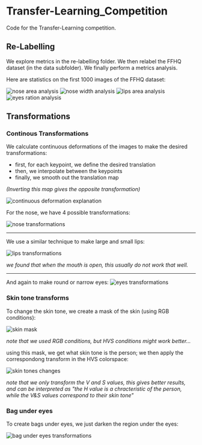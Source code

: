 # Transfer-Learning_Competition

Code for the Transfer-Learning competition.

## Re-Labelling

We explore metrics in the re-labelling folder.
We then relabel the FFHQ dataset (in the data subfolder).
We finally perform a metrics analysis.

Here are statistics on the first 1000 images of the FFHQ dataset:

![nose area analysis](data/nose_area.png)
![nose width analysis](data/nose_width.png)
![lips area analysis](data/lips_area.png)
![eyes ration analysis](data/eyes_ratio.png)

## Transformations

### Continous Transformations

We calculate continuous deformations of the images to make the desired transformations:

- first, for each keypoint, we define the desired translation
- then, we interpolate between the keypoints
- finally, we smooth out the translation map

_(Inverting this map gives the opposite transformation)_

![continuous deformation explanation](continuousDeformations/deformation_expl.png)

For the nose, we have 4 possible transformations:

![nose transformations](continuousDeformations/nose_transfo.png)

---

We use a similar technique to make large and small lips:

![lips transformations](continuousDeformations/lips_transfo.png)

_we found that when the mouth is open,
this usually do not work that well._

---

And again to make round or narrow eyes:
![eyes transformations](continuousDeformations/eyes_transfo.png)

### Skin tone transforms

To change the skin tone, we create a mask of the skin (using RGB conditions):

![skin mask](continuousDeformations/skin_mask.png)

_note that we used RGB conditions,
but HVS conditions might work better..._

using this mask, we get what skin tone is the person;
we then apply the correspondong transform in the HVS colorspace:

![skin tones changes](continuousDeformations/skin_tones.png)

_note that we only transform the V and S values,
this gives better results, and can be interpreted as
"the H value is a chracteristic of the person,
while the V&S values correspond to their skin tone"_

### Bag under eyes

To create bags under eyes, we just darken the region under the eyes:

![bag under eyes transformations](continuousDeformations/bag_under_eyes.png)
